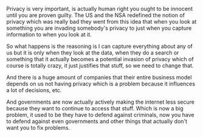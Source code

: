 Privacy is very important, is actually human right you ought to be innocent until you are proven guilty. The US and the NSA redefined the notion of privacy which was really bad they went from this idea that when you look at something you are invading somebody's privacy to just when you capture information to when you look at it.

So what happens is the reasoning is I can capture everything about any of us but it is only when they look at the data, when they do a search or something that it actually becomes a potential invasion of privacy which of course is totally crazy, it just justifies that stuff, so we need to change that.

And there is a huge amount of companies that their entire business model depends on us not having privacy which is a problem because it influences a lot of decisions, etc.

And governments are now actually actively making the internet less secure because they want to continue to access that stuff. Which is now a big problem, it used to be they have to defend against criminals, now you have to defend against even governments and other things that actually don't want you to fix problems.
